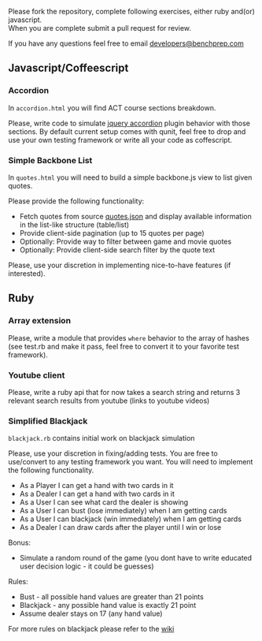 Please fork the repository, complete following exercises, either ruby and(or) javascript.<br />
When you are complete submit a pull request for review.

If you have any questions feel free to email developers@benchprep.com

## Javascript/Coffeescript

### Accordion

In `accordion.html` you will find ACT course sections breakdown.

Please, write code to simulate [jquery accordion](http://docs.jquery.com/UI/Accordion) plugin behavior with those sections.
By default current setup comes with qunit, feel free to drop and use your own testing framework or write all your code as coffescript.

### Simple Backbone List

In `quotes.html` you will need to build a simple backbone.js view to list given quotes.

Please provide the following functionality:

 * Fetch quotes from source [quotes.json](https://gist.githubusercontent.com/anonymous/8f61a8733ed7fa41c4ea/raw/1e90fd2741bb6310582e3822f59927eb535f6c73/quotes.json) and display available information in the list-like structure (table/list)
 * Provide client-side pagination (up to 15 quotes per page)
 * Optionally: Provide way to filter between game and movie quotes
 * Optionally: Provide client-side search filter by the quote text

Please, use your discretion in implementing nice-to-have features (if interested).

## Ruby

### Array extension

Please, write a module that provides `where` behavior to the array of hashes (see test.rb and make it pass, feel free to convert it to your favorite test framework).

### Youtube client

Please, write a ruby api that for now takes a search string and returns 3 relevant search results from youtube (links to youtube videos)

### Simplified Blackjack

`blackjack.rb` contains initial work on blackjack simulation

Please, use your discretion in fixing/adding tests. You are free to use/convert to any testing framework you want.
You will need to implement the following functionality.

 * As a Player I can get a hand with two cards in it
 * As a Dealer I can get a hand with two cards in it
 * As a User I can see what card the dealer is showing
 * As a User I can bust (lose immediately) when I am getting cards
 * As a User I can blackjack (win immediately) when I am getting cards
 * As a Dealer I can draw cards after the player until I win or lose


 Bonus:

 * Simulate a random round of the game (you dont have to write educated user decision logic - it could be guesses)

 Rules:

 * Bust - all possible hand values are greater than 21 points
 * Blackjack - any possible hand value is exactly 21 point
 * Assume dealer stays on 17 (any hand value)

 For more rules on blackjack please refer to the [wiki](http://en.wikipedia.org/wiki/Blackjack)

